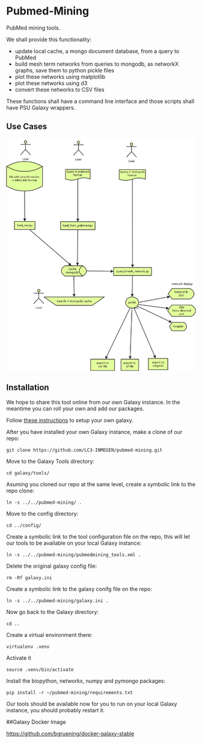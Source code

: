 # Pubmed-Mining

PubMed mining tools.

We shall provide this functionality:

- update local cache, a mongo document database, from a query to PubMed
- build mesh term networks from queries to mongodb, as networkX graphs, save them to python pickle files
- plot these networks using matplotlib
- plot these networks using d3
- convert these networks to CSV files

These functions shall have a command line interface and those scripts shall have PSU Galaxy wrappers.

## Use Cases

<img src="https://raw.githubusercontent.com/LC3-INMEGEN/pubmed-mining/master/modulos.png">


## Installation

We hope to share this tool online from our own Galaxy instance. In the
meantime you can roll your own and add our packages.

Follow [these
instructions](https://wiki.galaxyproject.org/Admin/GetGalaxy) to setup
your own galaxy.

After you have installed your own Galaxy instance, make a clone of our
repo:

    git clone https://github.com/LC3-INMEGEN/pubmed-mining.git

Move to the Galaxy Tools directory:

    cd galaxy/tools/

Asuming you cloned our repo at the same level, create a symbolic link to the repo clone:

    ln -s ../../pubmed-mining/ .

Move to the config directory:

    cd ../config/

Create a symbolic link to the tool configuration file on the repo,
this will let our tools to be available on your local Galaxy instance:

    ln -s ../../pubmed-mining/pubmedmining_tools.xml .

Delete the original galaxy config file:

    rm -Rf galaxy.ini

Create a symbolic link to the galaxy conifg file on the repo:

    ln -s ../../pubmed-mining/galaxy.ini .

Now go back to the Galaxy directory:

    cd ..

Create a virtual environment there:

    virtualenv .venv

Activate it

    source .venv/bin/activate

Install the biopython, networkx, numpy and pymongo packages:

    pip install -r ~/pubmed-mining/requirements.txt
    
Our tools should be available now for you to run on your local Galaxy
instance, you should probably restart it.

##Galaxy Docker Image

https://github.com/bgruening/docker-galaxy-stable
